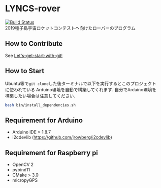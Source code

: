 # LYNCS-rover

[![Build Status](https://travis-ci.com/LYNCS-Keio/LYNCS-rover.svg?branch=develop)](https://travis-ci.com/LYNCS-Keio/LYNCS-rover)  
2019種子島宇宙ロケットコンテストヘ向けたローバーのプログラム

## How to Contribute

See [Let's-get-start-with-git!](https://github.com/LYNCS-Keio/LYNCS-rover/wiki/Let's-get-start-with-git!)

## How to Start

Ubuntu等で`git clone`した後ターミナルで以下を実行するとこのプロジェクトに使われている
Arduino環境を自動で構築してくれます. 自分でArduino環境を構築したい場合は注意してください. 

```sh
bash bin/install_dependencies.sh
```

## Requirement for Arduino

- Arduino IDE > 1.8.7
- i2cdevlib (https://github.com/jrowberg/i2cdevlib)

## Requirement for Raspberry pi

- OpenCV 2
- pybind11
- CMake > 3.0
- micropyGPS
